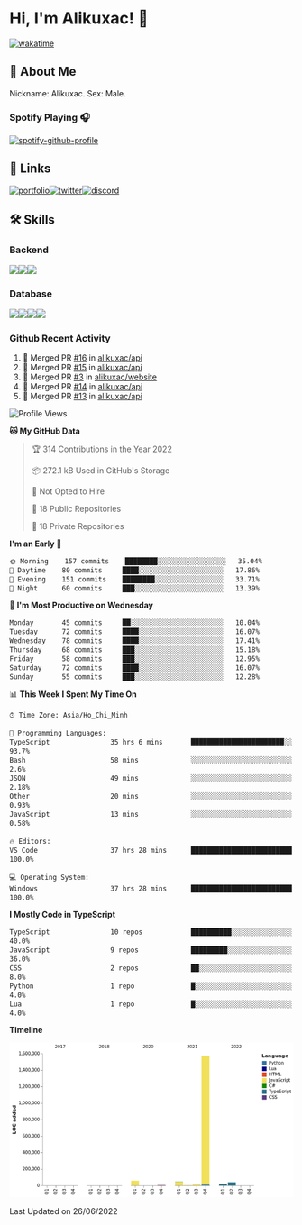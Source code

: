 # Hi, I'm Alikuxac! 👋
[![wakatime](https://wakatime.com/badge/user/f351a39f-05c3-4440-84c7-6444ba23d95e.svg)](https://wakatime.com/@alikuxac)
## 🚀 About Me
Nickname: Alikuxac.
Sex: Male.

### Spotify Playing 🎧
[![spotify-github-profile](https://spotify-github-profile.vercel.app/api/view?uid=1ug46od67cxvdqjx4zr7l33i4&cover_image=true&theme=natemoo-re&bar_color=53b14f&bar_color_cover=false)](https://open.spotify.com/user/1ug46od67cxvdqjx4zr7l33i4)

## 🔗 Links
[![portfolio][portfolio-badge]][website-link][![twitter][twitter-badge]][twitter-link][![discord][discord-badge]][discord-link]

## 🛠 Skills
<!---### Frontend--->

### Backend
[![](https://img.shields.io/badge/C%23-239120?style=for-the-badge&logo=c-sharp&logoColor=white)]()[![](https://img.shields.io/badge/JavaScript-F7DF1E?style=for-the-badge&logo=javascript&logoColor=black)]()[![](https://img.shields.io/badge/TypeScript-007ACC?style=for-the-badge&logo=typescript&logoColor=white)]()
### Database
[![](https://img.shields.io/badge/MySQL-00000F?style=for-the-badge&logo=mysql&logoColor=white)]()[![](https://img.shields.io/badge/MongoDB-4EA94B?style=for-the-badge&logo=mongodb&logoColor=white)]()[![](https://img.shields.io/badge/PostgreSQL-316192?style=for-the-badge&logo=postgresql&logoColor=white)]()[![](https://img.shields.io/badge/Redis-D82C20?style=for-the-badge&logo=RedislogoColor=white)]()
<!---### Tools--->

<!---### Framework--->

### Github Recent Activity
<!--START_SECTION:activity-->
1. 🎉 Merged PR [#16](https://github.com/alikuxac/api/pull/16) in [alikuxac/api](https://github.com/alikuxac/api)
2. 🎉 Merged PR [#15](https://github.com/alikuxac/api/pull/15) in [alikuxac/api](https://github.com/alikuxac/api)
3. 🎉 Merged PR [#3](https://github.com/alikuxac/website/pull/3) in [alikuxac/website](https://github.com/alikuxac/website)
4. 🎉 Merged PR [#14](https://github.com/alikuxac/api/pull/14) in [alikuxac/api](https://github.com/alikuxac/api)
5. 🎉 Merged PR [#13](https://github.com/alikuxac/api/pull/13) in [alikuxac/api](https://github.com/alikuxac/api)
<!--END_SECTION:activity-->

<!--START_SECTION:waka-->
![Profile Views](http://img.shields.io/badge/Profile%20Views-6-blue)

**🐱 My GitHub Data** 

> 🏆 314 Contributions in the Year 2022
 > 
> 📦 272.1 kB Used in GitHub's Storage 
 > 
> 🚫 Not Opted to Hire
 > 
> 📜 18 Public Repositories 
 > 
> 🔑 18 Private Repositories  
 > 
**I'm an Early 🐤** 

```text
🌞 Morning    157 commits    ████████░░░░░░░░░░░░░░░░░   35.04% 
🌆 Daytime    80 commits     ████░░░░░░░░░░░░░░░░░░░░░   17.86% 
🌃 Evening    151 commits    ████████░░░░░░░░░░░░░░░░░   33.71% 
🌙 Night      60 commits     ███░░░░░░░░░░░░░░░░░░░░░░   13.39%

```
📅 **I'm Most Productive on Wednesday** 

```text
Monday       45 commits     ██░░░░░░░░░░░░░░░░░░░░░░░   10.04% 
Tuesday      72 commits     ████░░░░░░░░░░░░░░░░░░░░░   16.07% 
Wednesday    78 commits     ████░░░░░░░░░░░░░░░░░░░░░   17.41% 
Thursday     68 commits     ███░░░░░░░░░░░░░░░░░░░░░░   15.18% 
Friday       58 commits     ███░░░░░░░░░░░░░░░░░░░░░░   12.95% 
Saturday     72 commits     ████░░░░░░░░░░░░░░░░░░░░░   16.07% 
Sunday       55 commits     ███░░░░░░░░░░░░░░░░░░░░░░   12.28%

```


📊 **This Week I Spent My Time On** 

```text
⌚︎ Time Zone: Asia/Ho_Chi_Minh

💬 Programming Languages: 
TypeScript               35 hrs 6 mins       ███████████████████████░░   93.7% 
Bash                     58 mins             ░░░░░░░░░░░░░░░░░░░░░░░░░   2.6% 
JSON                     49 mins             ░░░░░░░░░░░░░░░░░░░░░░░░░   2.18% 
Other                    20 mins             ░░░░░░░░░░░░░░░░░░░░░░░░░   0.93% 
JavaScript               13 mins             ░░░░░░░░░░░░░░░░░░░░░░░░░   0.58%

🔥 Editors: 
VS Code                  37 hrs 28 mins      █████████████████████████   100.0%

💻 Operating System: 
Windows                  37 hrs 28 mins      █████████████████████████   100.0%

```

**I Mostly Code in TypeScript** 

```text
TypeScript               10 repos            ██████████░░░░░░░░░░░░░░░   40.0% 
JavaScript               9 repos             █████████░░░░░░░░░░░░░░░░   36.0% 
CSS                      2 repos             ██░░░░░░░░░░░░░░░░░░░░░░░   8.0% 
Python                   1 repo              █░░░░░░░░░░░░░░░░░░░░░░░░   4.0% 
Lua                      1 repo              █░░░░░░░░░░░░░░░░░░░░░░░░   4.0%

```


**Timeline**

![Chart not found](https://raw.githubusercontent.com/alikuxac/alikuxac/master/charts/bar_graph.png) 


 Last Updated on 26/06/2022
<!--END_SECTION:waka-->

<!--- Link definition --->
[website-link]: https://alikuxac.xyz/
[twitter-link]: https://twitter.com/alikuxac
[discord-link]: https://discord.gg/8yfv46W
[kofi-link]: https://ko-fi.com/alikuxac
[Facebook]: https://www.facebook.com/anikuxac

[Instagram]: https://www.instagram.com/alikuxac/

<!--- Badgee Imag --->
[portfolio-badge]: https://img.shields.io/badge/my_portfolio-000?style=for-the-badge&logo=ko-fi&logoColor=white
[twitter-badge]: https://img.shields.io/badge/twitter-1DA1F2?style=for-the-badge&logo=twitter&logoColor=white
[discord-badge]: https://img.shields.io/badge/Discord-7289DA?style=for-the-badge&logo=discord&logoColor=white
